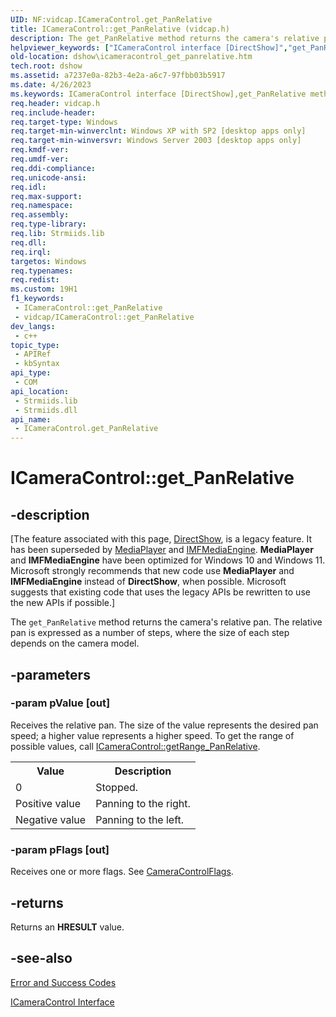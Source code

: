 ```yaml
---
UID: NF:vidcap.ICameraControl.get_PanRelative
title: ICameraControl::get_PanRelative (vidcap.h)
description: The get_PanRelative method returns the camera's relative pan. The relative pan is expressed as a number of steps, where the size of each step depends on the camera model.
helpviewer_keywords: ["ICameraControl interface [DirectShow]","get_PanRelative method","ICameraControl.get_PanRelative","ICameraControl::get_PanRelative","ICameraControlget_PanRelative","dshow.icameracontrol_get_panrelative","get_PanRelative","get_PanRelative method [DirectShow]","get_PanRelative method [DirectShow]","ICameraControl interface","vidcap/ICameraControl::get_PanRelative"]
old-location: dshow\icameracontrol_get_panrelative.htm
tech.root: dshow
ms.assetid: a7237e0a-82b3-4e2a-a6c7-97fbb03b5917
ms.date: 4/26/2023
ms.keywords: ICameraControl interface [DirectShow],get_PanRelative method, ICameraControl.get_PanRelative, ICameraControl::get_PanRelative, ICameraControlget_PanRelative, dshow.icameracontrol_get_panrelative, get_PanRelative, get_PanRelative method [DirectShow], get_PanRelative method [DirectShow],ICameraControl interface, vidcap/ICameraControl::get_PanRelative
req.header: vidcap.h
req.include-header: 
req.target-type: Windows
req.target-min-winverclnt: Windows XP with SP2 [desktop apps only]
req.target-min-winversvr: Windows Server 2003 [desktop apps only]
req.kmdf-ver: 
req.umdf-ver: 
req.ddi-compliance: 
req.unicode-ansi: 
req.idl: 
req.max-support: 
req.namespace: 
req.assembly: 
req.type-library: 
req.lib: Strmiids.lib
req.dll: 
req.irql: 
targetos: Windows
req.typenames: 
req.redist: 
ms.custom: 19H1
f1_keywords:
 - ICameraControl::get_PanRelative
 - vidcap/ICameraControl::get_PanRelative
dev_langs:
 - c++
topic_type:
 - APIRef
 - kbSyntax
api_type:
 - COM
api_location:
 - Strmiids.lib
 - Strmiids.dll
api_name:
 - ICameraControl.get_PanRelative
---
```


# ICameraControl::get_PanRelative


## -description

\[The feature associated with this page, [DirectShow](/windows/win32/directshow/directshow), is a legacy feature. It has been superseded by [MediaPlayer](/uwp/api/Windows.Media.Playback.MediaPlayer) and [IMFMediaEngine](/windows/win32/api/mfmediaengine/nn-mfmediaengine-imfmediaengine). **MediaPlayer** and **IMFMediaEngine** have been optimized for Windows 10 and Windows 11. Microsoft strongly recommends that new code use **MediaPlayer** and **IMFMediaEngine** instead of **DirectShow**, when possible. Microsoft suggests that existing code that uses the legacy APIs be rewritten to use the new APIs if possible.\]

The <code>get_PanRelative</code> method returns the camera's relative pan. The relative pan is expressed as a number of steps, where the size of each step depends on the camera model.

## -parameters

### -param pValue [out]

Receives the relative pan. The size of the value represents the desired pan speed; a higher value represents a higher speed. To get the range of possible values, call <a href="/windows/desktop/api/vidcap/nf-vidcap-icameracontrol-getrange_panrelative">ICameraControl::getRange_PanRelative</a>.

<table>
<tr>
<th>Value
                </th>
<th>Description
                </th>
</tr>
<tr>
<td>0</td>
<td>Stopped.</td>
</tr>
<tr>
<td>Positive value</td>
<td>Panning to the right.</td>
</tr>
<tr>
<td>Negative value</td>
<td>Panning to the left.</td>
</tr>
</table>

### -param pFlags [out]

Receives one or more flags. See <a href="/windows/win32/api/strmif/ne-strmif-cameracontrolflags">CameraControlFlags</a>.

## -returns

Returns an <b>HRESULT</b> value.

## -see-also

<a href="/windows/desktop/DirectShow/error-and-success-codes">Error and Success Codes</a>



<a href="/windows/desktop/api/vidcap/nn-vidcap-icameracontrol">ICameraControl Interface</a>